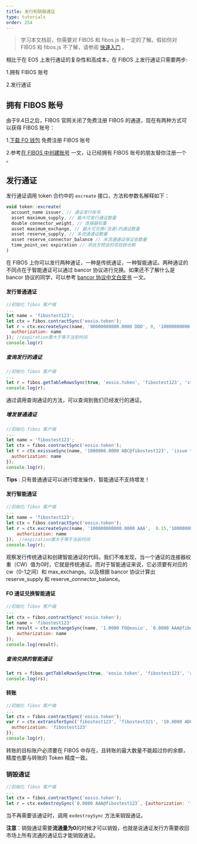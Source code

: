 ```yaml
---
title: 发行和销毁通证
type: tutorials
order: 254
---
```


> 学习本文档前，你需要对 FIBOS 和 fibos.js 有一定的了解。假如你对 FIBOS 和 fibos.js 不了解，请参阅 [快速入门](../start/start.html) 。

相比于在 EOS 上发行通证的复杂性和高成本，在 FIBOS 上发行通证只需要两步:

1.拥有 FIBOS 账号

2.发行通证

## 拥有 FIBOS 账号

由于9.4日之后，FIBOS 官网关闭了免费注册 FIBOS 的通道，现在有两种方式可以获得 FIBOS 账号：

1.[下载 FO 钱包](http://wallet.fo/) 免费注册 FIBOS 账号

2.参考[在 FIBOS 中创建账号](../fibos.js/createaccountnotfree.html) 一文，让已经拥有 FIBOS 账号的朋友替你注册一个 。

## 发行通证

发行通证调用 token 合约中的 `excreate` 接口，方法和参数名解释如下：

```javascript
void token::excreate(
  account_name issuer, // 通证发行账号
  asset maximum_supply, // 最大可发行通证数量
  double connector_weight, // 连接器权重
  asset maximum_exchange, // 最大可兑换(流通)的通证数量
  asset reserve_supply, // 未流通通证数量
  asset reserve_connector_balance // 未流通通证保证金数量
  time_point_sec expiration // 项目方预设的项目锁仓期
)
```

在 FIBOS 上你可以发行两种通证，一种是传统通证，一种智能通证。两种通证的不同点在于智能通证可以通过 bancor 协议进行兑换。如果还不了解什么是 bancor 协议的同学，可以参考 [bancor 协议中文白皮书](https://github.com/FIBOSIO/bancor) 一文。

#### 发行普通通证
```javascript
//初始化 fibos 客户端
...
let name = 'fibostest123';
let ctx = fibos.contractSync('eosio.token');
let r = ctx.excreateSync(name, '90000000000.0000 DDD', 0, '10000000000.0000 DDD', '3000000000.0000 DDD', '90000.0000 FO', '2018-10-29T18:54:00', {
  authorization: name
}); //expiration需大于等于当前时间
console.log(r)
```

##### 查询发行的通证

```js
//初始化 fibos 客户端
...
let r = fibos.getTableRowsSync(true, 'eosio.token', 'fibostest123', 'stats');
console.log(r);
```

通过调用查询通证的方法，可以查询到我们已经发行的通证。

##### 增发普通通证

```javascript
//初始化 fibos 客户端
...
let name = 'fibostest123';
let ctx = fibos.contractSync('eosio.token');
let r = ctx.exissueSync(name, '1000000.0000 ABC@fibostest123', 'issue to fibostest123', {
  authorization: name
});
console.log(r);
```

**Tips** : 只有普通通证可以进行增发操作，智能通证不支持增发！

#### 发行智能通证

```js
//初始化 fibos 客户端
...
let name = 'fibostest123';
let ctx = fibos.contractSync('eosio.token');
let r = ctx.excreateSync(name, '100000000000.0000 AAA',  0.15,'10000000000.0000 AAA', '3000000000.0000 AAA', '90000.0000 FO', '2018-10-29T18:54:00', {
    authorization: name
});  //expiration需大于等于当前时间
console.log(r);
```


观察发行传统通证和创建智能通证的代码，我们不难发现，当一个通证的连接器权重（CW）值为0时，它就是传统通证。而对于智能通证来说，它必须要有对应的 cw（0-1之间）和 max_exchange。以及根据 bancor 协议计算出 reserve_supply 和 reserve_connector_balance。

#### FO 通证兑换智能通证

```javascript
//初始化 fibos 客户端
...
let ctx = fibos.contractSync('eosio.token');
let name = 'fibostest123'
let result = ctx.exchangeSync(name, '1.0000 FO@eosio', `0.0000 AAA@fibostest123`, 'exchange FO to AAA', {
    authorization: name
});
console.log(result);
```

##### 查询兑换的智能通证

```javascript
let rs = fibos.getTableRowsSync(true, 'eosio.token', 'fibostest123', 'accounts');
console.log(rs);
```

#### 转账

```javascript
//初始化 fibos 客户端
...
let ctx = fibos.contractSync('eosio.token');
var r = ctx.extransferSync('fibostest123', 'fibostest321', '10.0000 ADC@fibostest123', 'trasnfer to fibostest321', {
  authorization: 'fibostest123'
});
console.log(r);
```

转账的目标账户必须要在 FIBOS 中存在，且转账的最大数量不能超过你的余额，精度也要与转账的 Token 精度一致。

### 销毁通证

```javascript
//初始化 fibos 客户端
...
let ctx = fibos.contractSync('eosio.token');
let r = ctx.exdestroySync(`0.0000 AAA@fibostest123`, {authorization: 'fibostest123'});
```

当不再需要该通证时，调用 `exdestroySync` 方法来销毁通证。

**注意**：销毁通证需要**流通量为0**的时候才可以销毁，也就是说通证发行方需要收回市场上所有流通的通证后才能销毁通证。